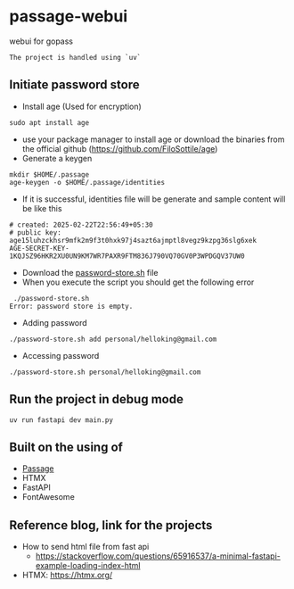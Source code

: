 # passage-webui
webui for gopass

	The project is handled using `uv`

## Initiate password store
- Install age (Used for encryption)
```
sudo apt install age
```
  - use your package manager to install age or download the binaries from the official github (https://github.com/FiloSottile/age)
- Generate a keygen
```
mkdir $HOME/.passage
age-keygen -o $HOME/.passage/identities
```
- If it is successful, identities file will be generate and sample content will be like this
```
# created: 2025-02-22T22:56:49+05:30
# public key: age15luhzckhsr9mfk2m9f3t0hxk97j4sazt6ajmptl8vegz9kzpg36slg6xek
AGE-SECRET-KEY-1KQJSZ96HKR2XU0UN9KM7WR7PAXR9FTM836J790VQ70GV0P3WPDGQV37UW0
```
- Download the [password-store.sh](https://github.com/FiloSottile/passage/blob/main/src/password-store.sh) file
- When you execute the script you should get the following error
```
 ./password-store.sh
Error: password store is empty.
```
- Adding password
```
./password-store.sh add personal/helloking@gmail.com
```
- Accessing password
```
./password-store.sh personal/helloking@gmail.com
```

## Run the project in debug mode
```
uv run fastapi dev main.py
```

## Built on the using of
- [Passage](https://github.com/FiloSottile/passage)
- HTMX
- FastAPI
- FontAwesome

## Reference blog, link for the projects
- How to send html file from fast api
  - https://stackoverflow.com/questions/65916537/a-minimal-fastapi-example-loading-index-html
- HTMX: https://htmx.org/


